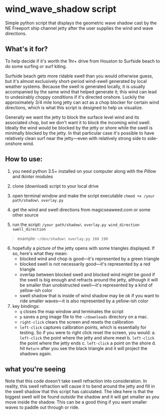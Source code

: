 # wind_wave_shadow script

Simple python script that displays the geometric wave shadow cast by the NE Freeport ship channel jetty after the user supplies the wind and wave directions. 

## What's it for?

To help decide if it's worth the 1hr+ drive from Houston to Surfside beach to do some surfing or surf kiting.

Surfside beach gets more ridable swell than you would otherwise guess, but it's almost exclusively short-period wind-swell generated by local weather systems. Because the swell is generated locally, it is usually accompanied by the same wind that helped generate it; this wind can lead to undesirably choppy conditions if it's directed onshore. Luckily the approximately 3/4 mile long jetty can act as a chop blocker for certain wind directions, which is what this script is designed to help us visualize.

Generally we want the jetty to block the surface level wind and its associated chop, but we don't want it to block the incoming wind swell. Ideally the wind would be blocked by the jetty or shore while the swell is minimally blocked by the jetty. In that particular case it's possible to have relatively clean surf near the jetty—even with relatively strong side to side-onshore wind.

## How to use:

1. you need python 3.5+ installed on your computer along with the _Pillow_ and _tkinter_ modules

2. clone (download) script to your local drive

3. open terminal window and make the script executable `chmod +x /your path/shadow\ overlay.py`

4. get the wind and swell directions from magicseaweed.com or some other source

5. run the script: `/your path/shadow\ overlay.py wind_direction swell_direction`
> example: `~/dev/shadow\ overlay.py 160 190`

6. hopefully a picture of the jetty opens with some triangles displayed. If so, here's what they mean:
    * blocked wind and chop is good—it's represented by a green triangle
    * blocked swell is not necessarily good—it's represented by a red triangle
    * overlap between blocked swell and blocked wind _might_ be good if the swell is big enough and refracts around the jetty, although it will be smaller than unobstructed swell—it's represented by a kind of yellow-ish color
    * swell shadow that is inside of wind shadow may be ok if you want to ride smaller waves—it is also represented by a yellow-ish color
7. key bindings:
    * `q` closes the map window and terminates the script
    * `p` saves a png image file to the `~/downloads` directory on a mac.
    * `right-click` clears the screen and resets the calibration
    * `left-click` captures calibration points, which is essentially for testing. So if you were to right click reset the screen, you would:
	a. `left-click` the point where the jetty and shore meet
	b. `left-click` the point where the jetty ends
	c. `left-click` a point on the shore
	d. hit `Return` after you see the black triangle and it will project the shadows again.

## what you're seeing

Note that this code doesn't take swell refraction into consideration. In reality, this swell refraction will cause it to bend around the jetty and fill in the swell shadow that this script has calculated. The idea here is that the biggest swell will be found _outside_ the shadow and it will get smaller as you move inside the shadow. This can be a good thing if you want smaller waves to paddle out through or ride.
